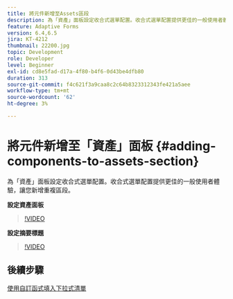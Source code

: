```yaml
---
title: 將元件新增至Assets區段
description: 為「資產」面板設定收合式選單配置。收合式選單配置提供更佳的一般使用者體驗，讓您新增重複區段。
feature: Adaptive Forms
version: 6.4,6.5
jira: KT-4212
thumbnail: 22200.jpg
topic: Development
role: Developer
level: Beginner
exl-id: cd8e5fad-d17a-4f80-b4f6-0d43be4dfb80
duration: 313
source-git-commit: f4c621f3a9caa8c2c64b8323312343fe421a5aee
workflow-type: tm+mt
source-wordcount: '62'
ht-degree: 3%

---
```


# 將元件新增至「資產」面板 {#adding-components-to-assets-section}

為「資產」面板設定收合式選單配置。收合式選單配置提供更佳的一般使用者體驗，讓您新增重複區段。

**設定資產面板**

>[!VIDEO](https://video.tv.adobe.com/v/22200?quality=12&learn=on)

**設定摘要標題**
>[!VIDEO](https://video.tv.adobe.com/v/28387?quality=12&learn=on)

## 後續步驟

[使用自訂函式填入下拉式清單](./using-custom-functions-and-code-editor.md)
